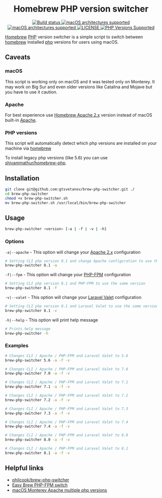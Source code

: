 <h1 align="center">Homebrew PHP version switcher</h1>
<p align="center">
    <a href="https://github.com/gtsvetanov/brew-php-switcher" title="Build status">
        <img alt="Build status" src="https://github.com/gtsvetanov/brew-php-switcher/actions/workflows/ci.yml/badge.svg?branch=master">
    </a>
    <a href="https://github.com/gtsvetanov/brew-php-switcher" title="Apple Intel x86_64 supported">
        <img alt="macOS architectures supported" src="https://img.shields.io/badge/macOS-Intel%20x86__64%20-007DC3?logo=apple&logoColor=555555&labelColor=ffffff">
    </a>  
    <a href="https://github.com/gtsvetanov/brew-php-switcher" title="Apple M1 arm64 supported">
        <img alt="macOS architectures supported" src="https://img.shields.io/badge/macOS-Apple%20arm64%20-c0476d?logo=apple&logoColor=555555&labelColor=ffffff">
    </a>
    <a href="https://github.com/shivammathur/homebrew-php/blob/master/LICENSE" title="license">
        <img alt="LICENSE" src="https://img.shields.io/badge/license-MIT-428f7e.svg?logo=open%20source%20initiative&logoColor=white&labelColor=555555">
    </a>
    <a href="https://github.com/shivammathur/homebrew-php/tree/master/Formula" title="Formulae for PHP versions">
        <img alt="PHP Versions Supported" src="https://img.shields.io/badge/php-5.6%20to%208.1-777bb3.svg?logo=php&logoColor=white&labelColor=555555">
    </a>
</p>

[Homebrew](https://brew.sh/) [PHP](https://php.net/) version switcher is a simple script to switch between [homebrew](https://brew.sh) installed [php](https://php.net/) versions for users using macOS.

## Caveats
### macOS
This script is working only on macOS and it was tested only on Monterey. It may work on Big Sur and even older versions like Catalina and Mojave but you have to use it caution.

### Apache
For best experience use [Homebrew Apache 2.x](https://formulae.brew.sh/formula/httpd) version instead of macOS built-in [Apache](https://httpd.apache.org/).

### PHP versions
This script will automatically detect which php versions are installed on your machine via [homebrew](https://brew.sh)

To install legacy php versions (like 5.6) you can use [shivammathur/homebrew-php](https://github.com/shivammathur/homebrew-php).

## Installation
```sh
git clone git@github.com:gtsvetanov/brew-php-switcher.git ./
cd brew-php-switcher
chmod +x brew-php-switcher.sh
mv brew-php-switcher.sh /usr/local/bin/brew-php-switcher
```

## Usage
```sh
brew-php-switcher <version> [-a | -f | -v | -h] 
```

### Options
`-a|--apache` - This option will change your [Apache 2.x](https://httpd.apache.org/) configuration
```sh
# Setting CLI php version 8.1 and change Apache configuration to use the same version
brew-php-switcher 8.1 -a 
```

`-f|--fpm` - This option will change your [PHP-FPM](https://www.php.net/manual/en/install.fpm.php) configuration
```sh
# Setting CLI php version 8.1 and PHP-FPM to use the same version
brew-php-switcher 8.1 -f 
```

`-v|--valet` - This option will change your [Laravel Valet](https://laravel.com/docs/master/valet) configuration
```sh
# Setting CLI php version 8.1 and Laravel Valet to use the same version
brew-php-switcher 8.1 -v 
```

`-h|--help` - This option will print help message
```sh
# Prints help message
brew-php-switcher -h
```

### Examples
```sh
# Changes CLI / Apache / PHP-FPM and Laravel Valet to 5.6
brew-php-switcher 5.6 -a -f -v

# Changes CLI / Apache / PHP-FPM and Laravel Valet to 7.0
brew-php-switcher 7.0 -a -f -v

# Changes CLI / Apache / PHP-FPM and Laravel Valet to 7.1
brew-php-switcher 7.1 -a -f -v

# Changes CLI / Apache / PHP-FPM and Laravel Valet to 7.2
brew-php-switcher 7.2 -a -f -v

# Changes CLI / Apache / PHP-FPM and Laravel Valet to 7.3
brew-php-switcher 7.3 -a -f -v

# Changes CLI / Apache / PHP-FPM and Laravel Valet to 7.4
brew-php-switcher 7.4 -a -f -v

# Changes CLI / Apache / PHP-FPM and Laravel Valet to 8.0
brew-php-switcher 8.0 -a -f -v

# Changes CLI / Apache / PHP-FPM and Laravel Valet to 8.1
brew-php-switcher 8.1 -a -f -v
```

## Helpful links
- [philcook/brew-php-switcher](https://github.com/philcook/brew-php-switcher)
- [Easy Brew PHP-FPM switch](https://gist.github.com/rozsival/10289d1e2006c68009ace0478306ecd2)
- [macOS Monterey Apache multiple php versions](https://getgrav.org/blog/macos-monterey-apache-multiple-php-versions)
